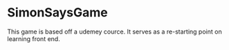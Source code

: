 # SimonSaysGame


This game is based off a udemey cource. It serves as a re-starting point on learning front end.
